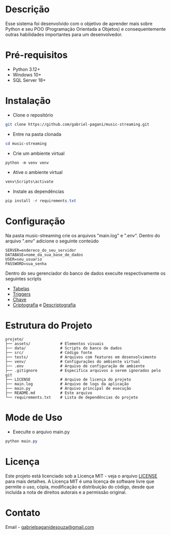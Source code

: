 # Descrição
Esse sistema foi desenvolvido com o objetivo de aprender mais sobre Python e seu POO (Programação Orientada a Objetos) e consequentemente outras habilidades importantes para um desenvolvedor.

# Pré-requisitos
- Python 3.12+
- Windows 10+
- SQL Server 18+

# Instalação
- Clone o repositório
```bash
git clone https://github.com/gabriel-pagani/music-streaming.git
```
- Entre na pasta clonada
```powershell
cd music-streaming
```
- Crie um ambiente virtual
```powershell
python -m venv venv
```
- Ative o ambiente virtual
```powershell
venv\Scripts\activate
```
- Instale as dependências
```powershell
pip install -r requirements.txt
```

# Configuração
Na pasta music-streaming crie os arquivos "main.log" e ".env". Dentro do arquivo ".env" adicione o seguinte conteúdo
```
SERVER=endereco_do_seu_servidor
DATABASE=nome_da_sua_base_de_dados
USER=seu_usuario
PASSWORD=sua_senha
```

Dentro do seu gerenciador do banco de dados execulte respectivamente os seguintes scripts
- [Tabelas](https://github.com/gabriel-pagani/music-streaming/blob/master/data/script_database.sql)
- [Triggers](https://github.com/gabriel-pagani/music-streaming/blob/master/data/script_triggers.sql)
- [Chave](https://github.com/gabriel-pagani/music-streaming/blob/master/data/script_key.sql)
- [Criptografia](https://github.com/gabriel-pagani/music-streaming/blob/master/data/script_encryption_procedure.sql) e [Descriptografia](https://github.com/gabriel-pagani/music-streaming/blob/master/data/script_decryption_procedure.sql)

# Estrutura do Projeto
```
projeto/
├── assets/             # Elementos visuais
├── data/               # Scripts do banco de dados
├── src/                # Código fonte
├── tests/              # Arquivos com features em desenvolvimento
├── venv/               # Configurações do ambiente virtual
├── .env                # Arquivo de configuração de ambiente
├── .gitignore          # Especifica arquivos a serem ignorados pelo git
├── LICENSE             # Arquivo de licença do projeto
├── main.log            # Arquivo de logs da aplicação
├── main.py             # Arquivo principal de execução
├── README.md           # Este arquivo
└── requirements.txt    # Lista de dependências do projeto
```

# Mode de Uso
- Execulte o arquivo main.py
```powershell
python main.py
```

# Licença 
Este projeto está licenciado sob a Licença MIT - veja o arquivo [LICENSE](https://github.com/gabriel-pagani/music-streaming/blob/master/LICENSE) para mais detalhes. A Licença MIT é uma licença de software livre que permite o uso, cópia, modificação e distribuição do código, desde que incluída a nota de direitos autorais e a permissão original.

# Contato 
Email - gabrielpaganidesouza@gmail.com
